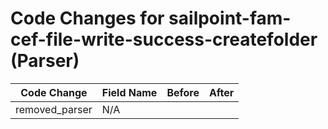 # Code Changes for sailpoint-fam-cef-file-write-success-createfolder (Parser)

| Code Change | Field Name | Before | After |
|-------------|------------|--------|-------|
| removed_parser | N/A |  |  |